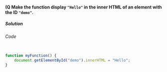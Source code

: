 #### (Q Make the function display `"Hello"` in the inner HTML of an element with the ID `"demo"`.

<h5>Solution</h5>

###### Code

```JavaScript

function myFunction() {
    document.getElementById("demo").innerHTML = "Hello";
}

```
